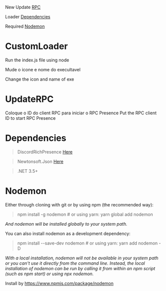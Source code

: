 New Update [RPC](#UpdateRPC)

Loader [Dependencies](#Dependencies) 

Required [Nodemon](#Nodemon)

# CustomLoader

Run the index.js file using node

Mude o icone e nome do execultavel 

Change the icon and name of exe

# UpdateRPC 

Coloque o ID do client RPC para iniciar o RPC Presence
Put the RPC client ID to start RPC Presence

# Dependencies

>DiscordRichPresence [Here](https://github.com/Lachee/discord-rpc-csharp)

>Newtonsoft.Json  [Here](https://www.newtonsoft.com/json)

>.NET 3.5+ 

# Nodemon
Either through cloning with git or by using npm (the recommended way):

>npm install -g nodemon # or using yarn: yarn global add nodemon

*And nodemon will be installed globally to your system path.*

You can also install nodemon as a development dependency:

>npm install --save-dev nodemon # or using yarn: yarn add nodemon -D

*With a local installation, nodemon will not be available in your system path or you can't use it directly from the command line. Instead, the local installation of nodemon can be run by calling it from within an npm script (such as npm start) or using npx nodemon.*

Install by https://www.npmjs.com/package/nodemon
